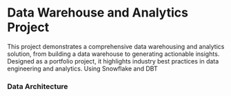 # Data Warehouse and Analytics Project

This project demonstrates a comprehensive data warehousing and analytics solution, from building a data warehouse to generating actionable insights. Designed as a portfolio project, it highlights industry best practices in data engineering and analytics. Using Snowflake and DBT

### Data Architecture
